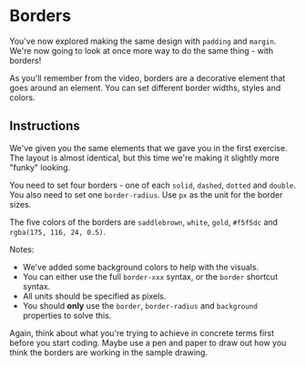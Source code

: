 # Borders

You've now explored making the same design with `padding` and `margin`. We're now going to look at once more way to do the same thing - with borders!

As you'll remember from the video, borders are a decorative element that goes around an element. You can set different border widths, styles and colors.

## Instructions

We've given you the same elements that we gave you in the first exercise. The layout is almost identical, but this time we're making it slightly more "funky" looking.

You need to set four borders - one of each `solid`, `dashed`, `dotted` and `double`. You also need to set one `border-radius`.
Use `px` as the unit for the border sizes.

The five colors of the borders are `saddlebrown`, `white`, `gold`, `#f5f5dc` and `rgba(175, 116, 24, 0.5)`.

Notes:

- We've added some background colors to help with the visuals.
- You can either use the full `border-xxx` syntax, or the `border` shortcut syntax.
- All units should be specified as pixels.
- You should **only** use the `border`, `border-radius` and `background` properties to solve this.

Again, think about what you're trying to achieve in concrete terms first before you start coding. Maybe use a pen and paper to draw out how you think the borders are working in the sample drawing.
